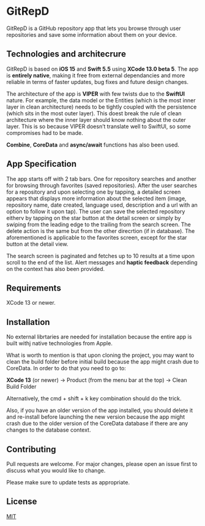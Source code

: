 # GitRepD
GitRepD is a GitHub repository app that lets you browse through user repositories and save some information about them on your device.

## Technologies and architecrure
GitRepD is based on **iOS 15** and __Swift 5.5__ using __XCode 13.0 beta 5__. The app is **entirely native**, making it free from external dependancies and more reliable in terms of faster updates, bug fixes and future design changes.

The architecture of the app is __VIPER__ with few twists due to the **SwiftUI** nature. For example, the data model or the Entities (which is the most inner layer in clean architecture) needs to be tightly coupled with the persistence (which sits in the most outer layer). This doest break the rule of clean architecture where the inner layer should know nothing about the outer layer. This is so because VIPER doesn’t translate well to SwiftUI, so some compromises had to be made.

__Combine__, __CoreData__ and __async/await__ functions has also been used.

## App Specification
The app starts off with 2 tab bars. One for repository searches and another for browsing through favorites (saved repositories). After the user searches for a repository and upon selecting one by tapping, a detailed screen appears that displays more information about the selected item (image, repository name, date created, language used, description and a url with an option to follow it upon tap). The user can save the selected repository eitherv by tapping on the star button at the detail screen or simply by swiping from the leading edge to the trailing from the search screen. The delete action is the same but from the other direcrtion (if in database). The aforementioned is applicable to the favorites screen, except for the star button at the detail view.

The search screen is paginated and fetches up to 10 results at a time upon scroll to the end of the list. Alert messages and **haptic feedback** depending on the context has also been provided.

## Requirements
XCode 13 or newer.

## Installation
No external librtaries are needed for installation because the entire app is built withj native technologies from Apple.

What is worth to mention is that upon cloning the project, you may want to clean the build folder before initial build because the app might crash due to CoreData. In order to do that you need to go to:

__XCode 13__ (or newer) -> Product (from the menu bar at the top) -> Clean Build Folder

Alternatively, the cmd + shift + k key combination should do the trick.

Also, if you have an older version of the app installed, you should delete it and re-install before launching the new version because the app might crash due to the older version of the CoreData database if there are any changes to the database context.

## Contributing
Pull requests are welcome. For major changes, please open an issue first to discuss what you would like to change.

Please make sure to update tests as appropriate.

## License
[MIT](https://choosealicense.com/licenses/mit/)
